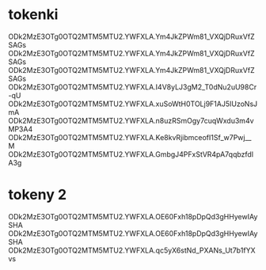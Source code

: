 # tokenki
ODk2MzE3OTg0OTQ2MTM5MTU2.YWFXLA.Ym4JkZPWm81_VXQjDRuxVfZSAGs
ODk2MzE3OTg0OTQ2MTM5MTU2.YWFXLA.Ym4JkZPWm81_VXQjDRuxVfZSAGs
ODk2MzE3OTg0OTQ2MTM5MTU2.YWFXLA.Ym4JkZPWm81_VXQjDRuxVfZSAGs
ODk2MzE3OTg0OTQ2MTM5MTU2.YWFXLA.I4V8yLJ3gM2_T0dNu2uU98Cr-qU
ODk2MzE3OTg0OTQ2MTM5MTU2.YWFXLA.xuSoWtH0TOLj9F1AJ5IUzoNsJmA
ODk2MzE3OTg0OTQ2MTM5MTU2.YWFXLA.n8uzRSmOgy7cuqWxdu3m4vMP3A4
ODk2MzE3OTg0OTQ2MTM5MTU2.YWFXLA.Ke8kvRjibmceofI1Sf_w7Pwj__M
ODk2MzE3OTg0OTQ2MTM5MTU2.YWFXLA.GmbgJ4PFxStVR4pA7qqbzfdlA3g
# tokeny 2
ODk2MzE3OTg0OTQ2MTM5MTU2.YWFXLA.OE60Fxh18pDpQd3gHHyewIAySHA
ODk2MzE3OTg0OTQ2MTM5MTU2.YWFXLA.OE60Fxh18pDpQd3gHHyewIAySHA
ODk2MzE3OTg0OTQ2MTM5MTU2.YWFXLA.qc5yX6stNd_PXANs_Ut7b1fYXvs

